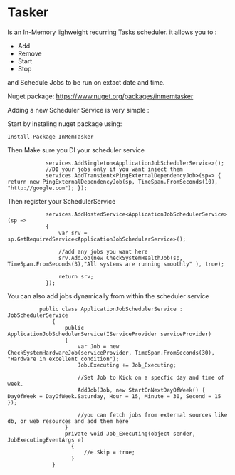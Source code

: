 # Tasker 
Is an In-Memory lighweight recurring Tasks scheduler.
it allows you to :

<ul>
<li>Add</li>
<li>Remove</li>
<li>Start</li>
<li>Stop</li>

</ul>

and Schedule Jobs to be run on extact date and time.

Nuget package: https://www.nuget.org/packages/inmemtasker

Adding a new Scheduler Service is very simple :

Start by instaling nuget package using:

`Install-Package InMemTasker`

Then Make sure you DI your scheduler service
``` CSHarp
            services.AddSingleton<ApplicationJobSchedulerService>();
            //DI your jobs only if you want inject them
            services.AddTransient<PingExternalDependencyJob>(sp=> { return new PingExternalDependencyJob(sp, TimeSpan.FromSeconds(10), "http://google.com"); });
```
Then register your SchedulerService
``` CSHarp
            services.AddHostedService<ApplicationJobSchedulerService>(sp =>
            {
                var srv = sp.GetRequiredService<ApplicationJobSchedulerService>();
                
                //add any jobs you want here
                srv.AddJob(new CheckSystemHealthJob(sp, TimeSpan.FromSeconds(3),"All systems are running smoothly" ), true);

                return srv;
            });
```            
You can also add jobs dynamically from within the scheduler service

``` CSHarp
          public class ApplicationJobSchedulerService : JobSchedulerService
              {
                  public ApplicationJobSchedulerService(IServiceProvider serviceProvider)
                  {
                      var Job = new CheckSystemHardwareJob(serviceProvider, TimeSpan.FromSeconds(30), "Hardware in excellent condition");
                      Job.Executing += Job_Executing;
                      
                      //Set Job to Kick on a specfic day and time of week.
                      AddJob(Job, new StartOnNextDayOfWeek() { DayOfWeek = DayOfWeek.Saturday, Hour = 15, Minute = 30, Second = 15 });

                      //you can fetch jobs from external sources like db, or web resources and add them here
                  }
                  private void Job_Executing(object sender, JobExecutingEventArgs e)
                    {
                        //e.Skip = true;
                    }
              }
```
